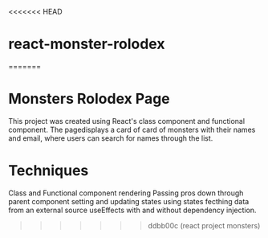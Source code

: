 <<<<<<< HEAD
# react-monster-rolodex
=======
# Monsters Rolodex Page

This project was created using React's class component and functional component.
The pagedisplays a card of card of monsters with their names and email, where users
can search for names through the list. 

# Techniques
Class and Functional component rendering
Passing pros down through parent component
setting and updating states using states
fecthing data from an external source
useEffects with and without dependency injection.
>>>>>>> ddbb00c (react project monsters)
